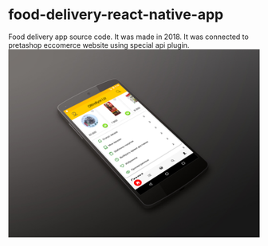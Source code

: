 # food-delivery-react-native-app
Food delivery app source code. 
It was made in 2018. It was connected to pretashop eccomerce website using special api plugin.
![plot](./assets/img/unnamed.webp)
